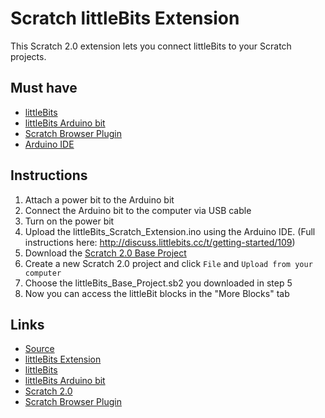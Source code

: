 Scratch littleBits Extension
=============================

This Scratch 2.0 extension lets you connect littleBits to your Scratch projects.  


Must have
-----------
- [littleBits](http://littlebits.cc)
- [littleBits Arduino bit](http://littlebits.cc/bits/arduino)
- [Scratch Browser Plugin](http://scratch.mit.edu/scratchr2/static/ext/download.html)
- [Arduino IDE](http://arduino.cc/en/main/software)

Instructions
-------------------------------
1. Attach a power bit to the Arduino bit
2. Connect the Arduino bit to the computer via USB cable
3. Turn on the power bit
4. Upload the littleBits_Scratch_Extension.ino using the Arduino IDE. (Full instructions here: http://discuss.littlebits.cc/t/getting-started/109)
5. Download the [Scratch 2.0 Base Project](https://github.com/khanning/scratch-littlebits-extension/raw/master/littleBits_Base_Project.sb2)
6. Create a new Scratch 2.0 project and click ```File``` and ```Upload from your computer```
7. Choose the littleBits_Base_Project.sb2 you downloaded in step 5
8. Now you can access the littleBit blocks in the "More Blocks" tab

Links
-----
- [Source](http://github.com/khanning/scratch-littlebits-extension)
- [littleBits Extension](http://khanning.com/littlebits_extension.js)
- [littleBits](http://littlebits.cc)
- [littleBits Arduino bit](http://littlebits.cc/bits/arduino)
- [Scratch 2.0](http://scratch.mit.edu)
- [Scratch Browser Plugin](http://scratch.mit.edu/scratchr2/static/ext/download.html)


